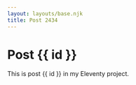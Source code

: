```yaml
---
layout: layouts/base.njk
title: Post 2434
---
```


# Post {{ id }}

This is post {{ id }} in my Eleventy project.
